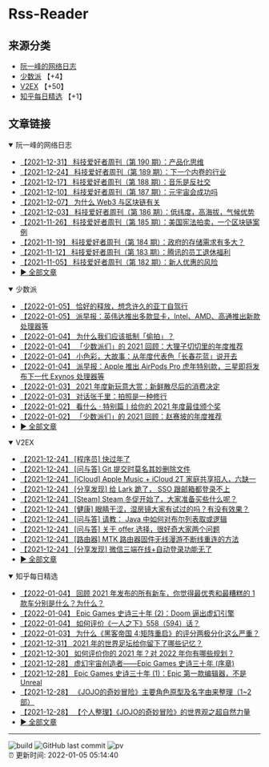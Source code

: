 # Rss-Reader

## 来源分类

* [阮一峰的网络日志](#阮一峰的网络日志)
* [少数派](#少数派) 【+4】
* [V2EX](#V2EX) 【+50】
* [知乎每日精选](#知乎每日精选) 【+1】

## 文章链接

<details open>
    <summary id="阮一峰的网络日志">
     阮一峰的网络日志
    </summary>


* [【2021-12-31】 科技爱好者周刊（第 190 期）：产品化思维](http://www.ruanyifeng.com/blog/2021/12/weekly-issue-190.html)
* [【2021-12-24】 科技爱好者周刊（第 189 期）：下一个内卷的行业](http://www.ruanyifeng.com/blog/2021/12/weekly-issue-189.html)
* [【2021-12-17】 科技爱好者周刊（第 188 期）：音乐是反社交](http://www.ruanyifeng.com/blog/2021/12/weekly-issue-188.html)
* [【2021-12-10】 科技爱好者周刊（第 187 期）：元宇宙会成功吗](http://www.ruanyifeng.com/blog/2021/12/weekly-issue-187.html)
* [【2021-12-07】 为什么 Web3 与区块链有关](http://www.ruanyifeng.com/blog/2021/12/web3.html)
* [【2021-12-03】 科技爱好者周刊（第 186 期）：低纬度，高海拔，气候优势](http://www.ruanyifeng.com/blog/2021/12/weekly-issue-186.html)
* [【2021-11-26】 科技爱好者周刊（第 185 期）：美国宪法拍卖，一个区块链案例](http://www.ruanyifeng.com/blog/2021/11/weekly-issue-185.html)
* [【2021-11-19】 科技爱好者周刊（第 184 期）：政府的存储需求有多大？](http://www.ruanyifeng.com/blog/2021/11/weekly-issue-184.html)
* [【2021-11-12】 科技爱好者周刊（第 183 期）：腾讯的员工退休福利](http://www.ruanyifeng.com/blog/2021/11/weekly-issue-183.html)
* [【2021-11-05】 科技爱好者周刊（第 182 期）：新人优惠的风险](http://www.ruanyifeng.com/blog/2021/11/weekly-issue-182.html)
* [:arrow_forward: 全部文章](data/阮一峰的网络日志.md)
</details>

<details open>
    <summary id="少数派">
     少数派
    </summary>


* [【2022-01-05】 恰好的释放，想念许久的亚丁自驾行](https://sspai.com/post/69807)
* [【2022-01-05】 派早报：英伟达推出多款显卡，Intel、AMD、高通推出新款处理器等](https://sspai.com/post/70769)
* [【2022-01-04】 为什么我们应该抵制「偷拍」？](https://sspai.com/post/70755)
* [【2022-01-04】 「少数派们」的 2021 回顾：大狸子切切里的年度推荐](https://sspai.com/post/70657)
* [【2022-01-04】 小色彩，大故事：从年度代表色「长春花蓝」说开去](https://sspai.com/post/70689)
* [【2022-01-04】 派早报：Apple 推出 AirPods Pro 虎年特别款，三星即将发布下一代 Exynos 处理器等](https://sspai.com/post/70750)
* [【2022-01-03】 2021 年度新玩意大赏：新鲜散尽后的消费决定](https://sspai.com/post/70695)
* [【2022-01-03】 对话张千里：拍照是一种修行](https://sspai.com/prime/story/ricoh-gr3x-report-zhangqianli)
* [【2022-01-02】 看什么 · 特别篇丨给你的 2021 年度最佳颁个奖](https://sspai.com/post/70706)
* [【2022-01-02】 「少数派们」的 2021 回顾：赵赛坡的年度推荐](https://sspai.com/post/70690)
* [:arrow_forward: 全部文章](data/少数派.md)
</details>

<details open>
    <summary id="V2EX">
     V2EX
    </summary>


* [【2021-12-24】 [程序员] 快过年了](https://www.v2ex.com/t/824201)
* [【2021-12-24】 [问与答] Git 提交时莫名其妙删除文件](https://www.v2ex.com/t/824200)
* [【2021-12-24】 [iCloud] Apple Music + iCloud 2T 家庭共享招人，六缺一](https://www.v2ex.com/t/824199)
* [【2021-12-24】 [分享发现] 给 Lark 跪了， SSO 跟邮箱都登录不上](https://www.v2ex.com/t/824198)
* [【2021-12-24】 [Steam] Steam 冬促开始了，大家准备买些什么呢？](https://www.v2ex.com/t/824197)
* [【2021-12-24】 [健康] 眼睛干涩，湿房镜大家有试过的吗？有没有效果？](https://www.v2ex.com/t/824196)
* [【2021-12-24】 [问与答] 请教： Java 中如何对布尔列表取或逻辑](https://www.v2ex.com/t/824194)
* [【2021-12-24】 [问与答] 关于 offer 选择，很好奇大家两个问题](https://www.v2ex.com/t/824192)
* [【2021-12-24】 [路由器] MTK 路由器固件无线漫游不断线重连的方法](https://www.v2ex.com/t/824191)
* [【2021-12-24】 [分享发现] 微信三端在线+自动登录功能无了](https://www.v2ex.com/t/824190)
* [:arrow_forward: 全部文章](data/V2EX.md)
</details>

<details open>
    <summary id="知乎每日精选">
     知乎每日精选
    </summary>


* [【2022-01-04】 回顾 2021 年发布的所有新车，你觉得最优秀和最糟糕的 1 款车分别是什么？为什么？](http://www.zhihu.com/question/509777293/answer/2297608897?utm_campaign=rss&utm_medium=rss&utm_source=rss&utm_content=title)
* [【2022-01-04】 Epic Games 史诗三十年 (2)：Doom 逼出虚幻引擎](http://zhuanlan.zhihu.com/p/452939468?utm_campaign=rss&utm_medium=rss&utm_source=rss&utm_content=title)
* [【2022-01-04】 如何评价《一人之下》558（594）话？](http://www.zhihu.com/question/509221485/answer/2293263461?utm_campaign=rss&utm_medium=rss&utm_source=rss&utm_content=title)
* [【2022-01-03】 为什么《黑客帝国 4:矩阵重启》的评分两极分化这么严重？](http://www.zhihu.com/question/508041621/answer/2295004224?utm_campaign=rss&utm_medium=rss&utm_source=rss&utm_content=title)
* [【2021-12-31】 2021 年的世界足坛给你留下了哪些记忆？](http://www.zhihu.com/question/508568463/answer/2293012729?utm_campaign=rss&utm_medium=rss&utm_source=rss&utm_content=title)
* [【2021-12-30】 如何评价你的 2021 年？对 2022 年你有哪些规划？](http://www.zhihu.com/question/502382907/answer/2292100052?utm_campaign=rss&utm_medium=rss&utm_source=rss&utm_content=title)
* [【2021-12-28】 虚幻宇宙创造者——Epic Games 史诗三十年 (序章)](http://zhuanlan.zhihu.com/p/450175393?utm_campaign=rss&utm_medium=rss&utm_source=rss&utm_content=title)
* [【2021-12-28】 Epic Games 史诗三十年 (1)：Epic 第一款编辑器，不是 Unreal](http://zhuanlan.zhihu.com/p/450175671?utm_campaign=rss&utm_medium=rss&utm_source=rss&utm_content=title)
* [【2021-12-28】 《JOJO的奇妙冒险》主要角色原型及名字由来整理（1~2部）](http://zhuanlan.zhihu.com/p/390098803?utm_campaign=rss&utm_medium=rss&utm_source=rss&utm_content=title)
* [【2021-12-28】 【个人整理】《JOJO的奇妙冒险》的世界观之超自然力量](http://zhuanlan.zhihu.com/p/336942310?utm_campaign=rss&utm_medium=rss&utm_source=rss&utm_content=title)
* [:arrow_forward: 全部文章](data/知乎每日精选.md)
</details>


---

![build](https://github.com/LikaiLee/rss-reader/workflows/rss%20reader/badge.svg)
![GitHub last commit](https://img.shields.io/github/last-commit/likailee/rss-reader)
![pv](https://pageview.vercel.app/?github_user=likailee) <br>
:alarm_clock: 更新时间: 2022-01-05 05:14:40